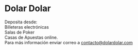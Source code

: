 # Dolar Dolar

Deposita desde:  
Billeteras electrónicas  
Salas de Poker  
Casas de Apuestas online.  
Para más información enviar correo a contacto@dolardolar.com